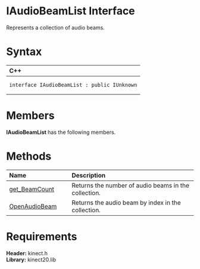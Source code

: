 IAudioBeamList Interface  
========================  

Represents a collection of audio beams. <span id="syntaxSection"></span>

Syntax  
======  

<table>
<colgroup>
<col width="100%" />
</colgroup>
<thead>
<tr class="header">
<th align="left">C++</th>
</tr>
</thead>
<tbody>
<tr class="odd">
<td align="left"><pre><code>interface IAudioBeamList : public IUnknown</code></pre></td>
</tr>
</tbody>
</table>

<span id="classMembersSection"></span>

Members  
=======  

**IAudioBeamList** has the following members.  

<span id="publicmethodsSection"></span>

Methods  
=======  

<table>
<colgroup>
<col width="30%" />
<col width="60%" />
</colgroup>
<thead>
<tr class="header">
<th align="left">Name</th>
<th align="left">Description</th>
</tr>
</thead>
<tbody>
<tr class="odd">
<td align="left"><a href="IAudioBeamList_Interface/Methods/get_BeamCount_Method.md">get_BeamCount</a></td>
<td align="left">Returns the number of audio beams in the collection.</td>
</tr>
<tr class="even">
<td align="left"><a href="IAudioBeamList_Interface/Methods/OpenAudioBeam_Method.md">OpenAudioBeam</a></td>
<td align="left">Returns the audio beam by index in the collection.</td>
</tr>
</tbody>
</table>

<span id="requirements"></span>

Requirements  
============  

**Header:** kinect.h  
**Library:** kinect20.lib  



<!--Please do not edit the data in the comment block below.-->
<!--
TOCTitle : IAudioBeamList Interface
RLTitle : IAudioBeamList Interface
KeywordK : IAudioBeamList interface, about
HelpPriority : 2
TopicType : apiref
KeywordF : IAudioBeamList
KeywordF : Microsoft.Kinect.kinect.IAudioBeamList
KeywordA : T:Microsoft.Kinect.kinect.IAudioBeamList
AssetID : T:Microsoft.Kinect.kinect.IAudioBeamList
Locale : en-us
CommunityContent : 1
APIType : Managed
APILocation : 
APIName : Microsoft.Kinect.kinect.IAudioBeamList
TargetOS : Windows
TopicType : kbSyntax
DevLang : C++
DocSet : K4Wv2
ProjType : K4Wv2Proj
Technology : Kinect for Windows
Product : Kinect for Windows SDK v2
productversion : 20
-->
